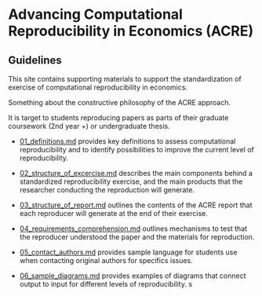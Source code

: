 # Advancing Computational Reproducibility in Economics (ACRE)

## Guidelines  

This site contains supporting materials to
support the standardization of exercise of computational reproducibility in economics.

Something about the constructive philosophy of the ACRE approach.

It is target to students reproducing papers as parts of their graduate coursework (2nd year +) or undergraduate thesis.

 - [01_definitions.md](01_definitions.md) provides key definitions to assess computational reproducibility and to identify possibilities to improve the current level of reproducibility.  

 - [02_structure_of_excercise.md](02_structure_of_excercise.md) describes the main components behind a standardized reproducibility exercise, and the main products that the researcher conducting the reproduction will generate.    

 - [03_structure_of_report.md](03_structure_of_report.md) outlines the contents of the ACRE report that each reproducer will generate at the end of their exercise.   

 - [04_requirements_comprehension.md](04_requirements_comprehension.md) outlines mechanisms to test that the reproducer understood the paper and the materials for reproduction.   

- [05_contact_authors.md](05_contact_authors.md) provides sample language for students use when contacting original authors for specifics issues.  

- [06_sample_diagrams.md](06_sample_diagrams.md) provides examples of diagrams that connect output to input for different levels of reproducibility.
    s
